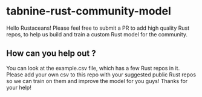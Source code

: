 # tabnine-rust-community-model
Hello Rustaceans! Please feel free to submit a PR to add high quality Rust repos, to help us build and train a custom Rust model for the community.
## How can you help out ?
You can look at the example.csv file, which has a few Rust repos in it.
Please add your own csv to this repo with your suggested public Rust repos so we can train on them and improve the model for you guys!
Thanks for your help!
